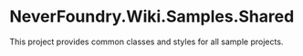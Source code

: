 # NeverFoundry.Wiki.Samples.Shared
This project provides common classes and styles for all sample projects.